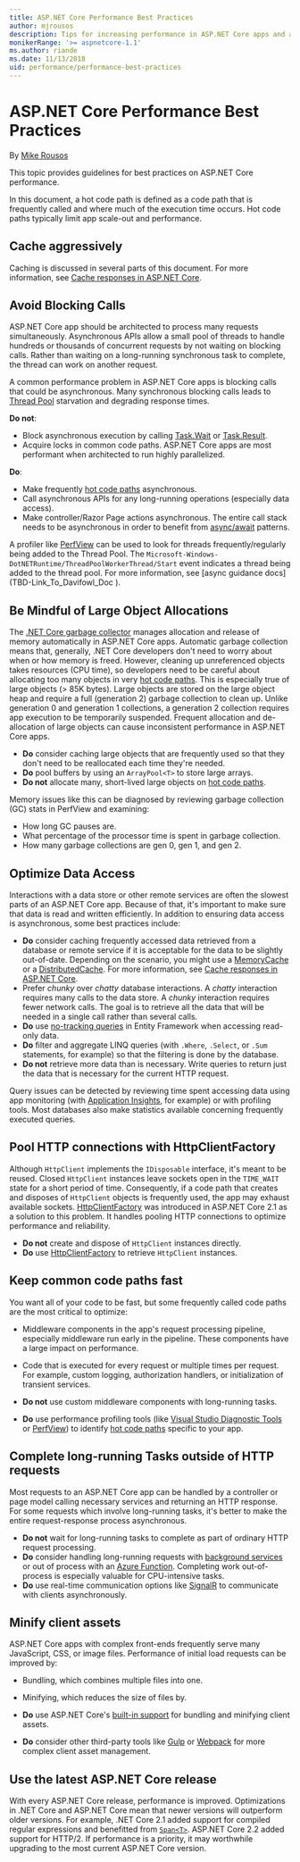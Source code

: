 ```yaml
---
title: ASP.NET Core Performance Best Practices
author: mjrousos
description: Tips for increasing performance in ASP.NET Core apps and avoiding common performance problems
monikerRange: '>= aspnetcore-1.1'
ms.author: riande
ms.date: 11/13/2018
uid: performance/performance-best-practices
---
```

# ASP.NET Core Performance Best Practices

By [Mike Rousos](https://github.com/mjrousos)

<!-- TODO review hot code paths is jargon that won't MT (machine translate) and is not well defined for native speakers. -->

This topic provides guidelines for best practices on ASP.NET Core performance.

<a name="hot"></a>

In this document, a hot code path is defined as a code path that is frequently called and where much of the execution time occurs. Hot code paths typically limit app scale-out and performance.

## Cache aggressively

Caching is discussed in several parts of this document. For more information, see [Cache responses in ASP.NET Core](xref:performance/caching/index).

## Avoid Blocking Calls

ASP.NET Core app should be architected to process many requests simultaneously. Asynchronous APIs allow a small pool of threads to handle hundreds or thousands of concurrent requests by not waiting on blocking calls. Rather than waiting on a long-running synchronous task to complete, the thread can work on another request.

A common performance problem in ASP.NET Core apps is blocking calls that could be asynchronous. Many synchronous blocking calls leads to [Thread Pool](/windows/desktop/procthread/thread-pools) starvation and degrading response times.

**Do not**:

*  Block asynchronous execution by calling [Task.Wait](/dotnet/api/system.threading.tasks.task.wait) or [Task.Result](/dotnet/api/system.threading.tasks.task-1.result).
* Acquire locks in common code paths. ASP.NET Core apps are most performant when architected to run highly parallelized.


**Do**:

* Make frequently [hot code paths](#hot) asynchronous.
* Call asynchronous APIs for any long-running operations (especially data access).
* Make controller/Razor Page actions asynchronous. The entire call stack needs to be asynchronous in order to benefit from [async/await](/dotnet/csharp/programming-guide/concepts/async/) patterns.

A profiler like [PerfView](https://github.com/Microsoft/perfview) can be used to look for threads frequently/regularly being added to the Thread Pool. The `Microsoft-Windows-DotNETRuntime/ThreadPoolWorkerThread/Start` event indicates a thread being added to the thread pool.  For more information, see [async guidance docs](TBD-Link_To_Davifowl_Doc <!-- TODO review TBD link -->).

## Be Mindful of Large Object Allocations

<!-- TODO review Bill - replaced original .NET language below with .NET Core since this targets .NET Core -->
The [.NET Core garbage collector](https://docs.microsoft.com/dotnet/standard/garbage-collection/) manages allocation and release of memory automatically in ASP.NET Core apps. Automatic garbage collection means that, generally, .NET Core developers don't need to worry about when or how memory is freed. However, cleaning up unreferenced objects takes resources (CPU time), so developers need to be careful about allocating too many objects in very [hot code paths](#hot). This is especially true of large objects (> 85K bytes). Large objects are stored on the large object heap and require a full (generation 2) garbage collection to clean up. Unlike generation 0 and generation 1 collections, a generation 2 collection requires app execution to be temporarily suspended. Frequent allocation and de-allocation of large objects can cause inconsistent performance in ASP.NET Core apps.

* **Do** consider caching large objects that are frequently used so that they don't need to be reallocated each time they're needed.
* **Do** pool buffers by using an `ArrayPool<T>` to store large arrays.
* **Do not** allocate many, short-lived large objects on [hot code paths](#hot).

Memory issues like this can be diagnosed by reviewing garbage collection (GC) stats in PerfView and examining:

* How long GC pauses are.
* What percentage of the processor time is spent in garbage collection.
* How many garbage collections are gen 0, gen 1, and gen 2.

## Optimize Data Access

<!-- TODO review by EF folks -->

Interactions with a data store or other remote services are often the slowest parts of an ASP.NET Core app. Because of that, it's important to make sure that data is read and written efficiently. In addition to ensuring data access is asynchronous, some best practices include:

* **Do** consider caching frequently accessed data retrieved from a database or remote service if it is acceptable for the data to be slightly out-of-date. Depending on the scenario, you might use a [MemoryCache](https://docs.microsoft.com/aspnet/core/performance/caching/memory) or a [DistributedCache](https://docs.microsoft.com/aspnet/core/performance/caching/distributed). For more information, see [Cache responses in ASP.NET Core](xref:performance/caching/index).
* Prefer *chunky* over *chatty* database interactions. A *chatty* interaction requires many calls to the data store. A *chunky* interaction requires fewer network calls. The goal is to retrieve all the data that will be needed in a single call rather than  several calls.
* **Do** use [no-tracking queries](https://docs.microsoft.com/ef/core/querying/tracking) in Entity Framework when accessing read-only data.
* **Do** filter and aggregate LINQ queries (with `.Where`, `.Select`, or `.Sum` statements, for example) so that the filtering is done by the database.
* **Do not** retrieve more data than is necessary. Write queries to return just the data that is necessary for the current HTTP request.

Query issues can be detected by reviewing time spent accessing data using app monitoring (with [Application Insights](https://docs.microsoft.com/azure/application-insights/app-insights-overview), for example) or with profiling tools. Most databases also make statistics available concerning frequently executed queries.

## Pool HTTP connections with HttpClientFactory

Although `HttpClient` implements the `IDisposable` interface, it's meant to be reused. Closed `HttpClient` instances leave sockets open in the `TIME_WAIT` state for a short period of time. Consequently, if a code path that creates and disposes of `HttpClient` objects is frequently used, the app may exhaust available sockets. [HttpClientFactory](https://docs.microsoft.com/dotnet/standard/microservices-architecture/implement-resilient-applications/use-httpclientfactory-to-implement-resilient-http-requests) was introduced in ASP.NET Core 2.1 as a solution to this problem. It handles pooling HTTP connections to optimize performance and reliability.

* **Do not** create and dispose of `HttpClient` instances directly.
* **Do** use [HttpClientFactory](https://docs.microsoft.com/dotnet/standard/microservices-architecture/implement-resilient-applications/use-httpclientfactory-to-implement-resilient-http-requests) to retrieve `HttpClient` instances.

## Keep common code paths fast

You want all of your code to be fast, but some frequently called code paths are the most critical to optimize:

* Middleware components in the app's request processing pipeline, especially middleware run early in the pipeline. These components have a large impact on performance.
* Code that is executed for every request or multiple times per request. For example, custom logging, authorization handlers, or initialization of transient services.

* **Do not** use custom middleware components with long-running tasks.
* **Do** use performance profiling tools (like [Visual Studio Diagnostic Tools](https://docs.microsoft.com/visualstudio/profiling/profiling-feature-tour) or [PerfView](https://github.com/Microsoft/perfview)) to identify [hot code paths](#hot) specific to your app.

## Complete long-running Tasks outside of HTTP requests

Most requests to an ASP.NET Core app can be handled by a controller or page model calling necessary services and returning an HTTP response. For some requests which involve long-running tasks, it's better to make the entire request-response process asynchronous.

* **Do not** wait for long-running tasks to complete as part of ordinary HTTP request processing.
* **Do** consider handling long-running requests with [background services](https://docs.microsoft.com/aspnet/core/fundamentals/host/hosted-services) or out of process with an [Azure Function](https://docs.microsoft.com/azure/azure-functions/). Completing work out-of-process is especially valuable for CPU-intensive tasks.
* **Do** use real-time communication options like [SignalR](xref:signalr/introduction) to communicate with clients asynchronously.

## Minify client assets

ASP.NET Core apps with complex front-ends frequently serve many JavaScript, CSS, or image files. Performance of initial load requests can be improved by:

* Bundling, which combines multiple files into one.
* Minifying, which reduces the size of files by.

* **Do** use ASP.NET Core's [built-in support](xref:client-side/bundling-and-minification) for bundling and minifying client assets.
* **Do** consider other third-party tools like [Gulp](uid:client-side/bundling-and-minification#consume-bundleconfigjson-from-gulp) or [Webpack](https://webpack.js.org/) for more complex client asset management.

## Use the latest ASP.NET Core release

With every ASP.NET Core release, performance is improved. Optimizations in .NET Core and ASP.NET Core mean that newer versions will outperform older versions. For example, .NET Core 2.1 added support for compiled regular expressions and benefitted from [`Span<T>`](https://msdn.microsoft.com/en-us/magazine/mt814808.aspx). ASP.NET Core 2.2 added support for HTTP/2. If performance is a priority, it may worthwhile upgrading to the most current ASP.NET Core version.
<!-- TODO review link and taking advantage of new [performance features](#TBD)
Maybe skip this TBD link as each version will have perf improvements -->
